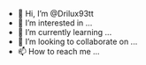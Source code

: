 - 👋 Hi, I’m @Drilux93tt
- 👀 I’m interested in ...
- 🌱 I’m currently learning ...
- 💞️ I’m looking to collaborate on ...
- 📫 How to reach me ...

<!---
Drilux93tt/Drilux93tt is a ✨ special ✨ repository because its `README.md` (this file) appears on your GitHub profile.
You can click the Preview link to take a look at your changes.
--->
